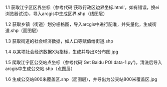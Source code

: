 1.1	获取江宁区区界坐标（参考代码'获取行政区边界坐标.html'，如有错误，换ei浏览器试试)，导入arcgis中生成区界.shp（线图层）

1.2	获取乡镇（街道）划分栅格图，导入arcgis中进行配准，并矢量化，生成街道.shp（面图层）

1.3	获取街道的社会经济数据，如人口等赋值给街道.shp 

1.4	以某项社会经济数据X为指标，生成并导出X分布图.jpg

1.5 爬取江宁区公交站点坐标（参考代码'Get Baidu POI data-1.py')，清洗后导入arcgis中生成公交站.shp（点图层）

1.6 生成公交站800米覆盖区.shp（面图层），并导出为公交站800米覆盖区.jpg
